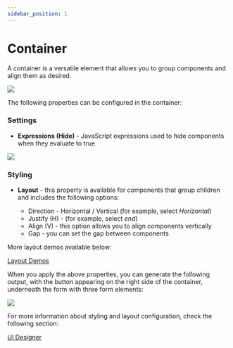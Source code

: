 ```yaml
---
sidebar_position: 1
---
```


#   Container

A container is a versatile element that allows you to group components and align them as desired.

![](https://s3.eu-west-1.amazonaws.com/docx.flowx.ai/3.2/ui_designer_container.gif)

The following properties can be configured in the container:

### Settings

* **Expressions (Hide)** - JavaScript expressions used to hide components when they evaluate to true

![](https://s3.eu-west-1.amazonaws.com/docx.flowx.ai/3.2/ui_designer_container_settings.png)

### Styling

* **Layout** - this property is available for components that group children and includes the following options:

    * Direction - Horizontal / Vertical (for example, select *Horizontal*)
    * Justify (H) - (for example, select *end*)
    * Align (V) - this option allows you to align components vertically
    * Gap - you can set the gap between components

More layout demos available below:

[Layout Demos](https://tburleson-layouts-demos.firebaseapp.com/#/docs)

When you apply the above properties, you can generate the following output, with the button appearing on the right side of the container, underneath the form with three form elements:

![](https://s3.eu-west-1.amazonaws.com/docx.flowx.ai/3.2/container_styling.png)

For more information about styling and layout configuration, check the following section:

[UI Designer](../../ui-designer.md#styling)